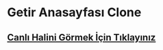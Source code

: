 # Getir Anasayfası Clone
## [Canlı Halini Görmek İçin Tıklayınız](https://brave-bhabha-c1bc64.netlify.app)
